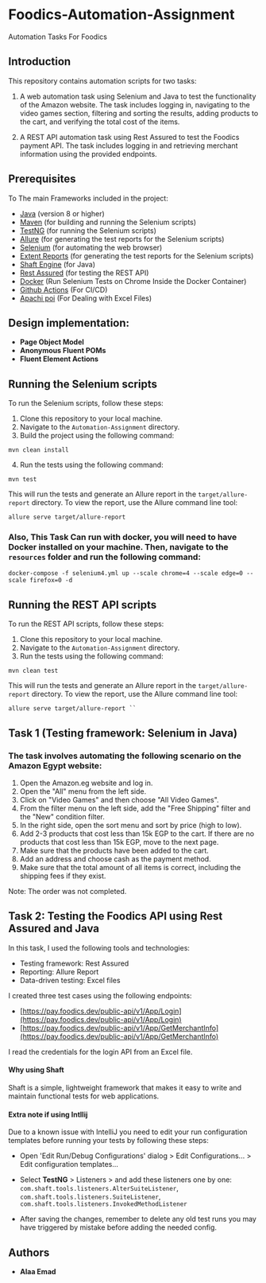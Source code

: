 # Foodics-Automation-Assignment
Automation Tasks For Foodics

## Introduction

This repository contains automation scripts for two tasks:

1.  A web automation task using Selenium and Java to test the functionality of the Amazon website. The task includes logging in, navigating to the video games section, filtering and sorting the results, adding products to the cart, and verifying the total cost of the items.
    
2.  A REST API automation task using Rest Assured to test the Foodics payment API. The task includes logging in and retrieving merchant information using the provided endpoints.
    

## Prerequisites

To The main Frameworks included in the project:

-   [Java](https://www.java.com/en/download/) (version 8 or higher)
-   [Maven](https://maven.apache.org/install.html) (for building and running the Selenium scripts)
-   [TestNG](https://testng.org/doc/download.html) (for running the Selenium scripts)
-   [Allure](https://docs.qameta.io/allure/#_installing_a_commandline) (for generating the test reports for the Selenium scripts)
-   [Selenium](https://www.selenium.dev/downloads/) (for automating the web browser)
-   [Extent Reports](https://extentreports.com/docs/versions/4/java/) (for generating the test reports for the Selenium scripts)
-   [Shaft Engine](https://github.com/ShaftHQ/SHAFT_ENGINE) (for Java)
-   [Rest Assured](http://rest-assured.io/) (for testing the REST API)
-   [Docker](https://docs.docker.com/compose/install/) (Run Selenium Tests on Chrome Inside the Docker Container) 
-   [Github Actions](https://github.com/features/actions) (For CI/CD)
-   [Apachi poi](https://poi.apache.org/) (For Dealing with Excel Files)

## Design implementation:
- **Page Object Model** 
- **Anonymous Fluent POMs** 
- **Fluent Element Actions**

## Running the Selenium scripts

To run the Selenium scripts, follow these steps:

1.  Clone this repository to your local machine.
2.  Navigate to the `Automation-Assignment` directory.
3.  Build the project using the following command:

`mvn clean install` 

4.  Run the tests using the following command:

`mvn test` 

This will run the tests and generate an Allure report in the `target/allure-report` directory. To view the report, use the Allure command line tool:

`allure serve target/allure-report` 

### Also, This Task Can run with docker, you will need to have Docker installed on your machine. Then, navigate to the `resources` folder and run the following command:

`docker-compose -f selenium4.yml up --scale chrome=4 --scale edge=0 --scale firefox=0 -d`

## Running the REST API scripts

To run the REST API scripts, follow these steps:

1.  Clone this repository to your local machine.
2.  Navigate to the `Automation-Assignment` directory.
3.  Run the tests using the following command:

`mvn clean test` 

This will run the tests and generate an Allure report in the `target/allure-report` directory. To view the report, use the Allure command line tool:

`allure serve target/allure-report
`` `

## Task 1 (Testing framework: Selenium in Java)
### The task involves automating the following scenario on the Amazon Egypt website:


1.  Open the Amazon.eg website and log in.
2.  Open the "All" menu from the left side.
3.  Click on "Video Games" and then choose "All Video Games".
4.  From the filter menu on the left side, add the "Free Shipping" filter and the "New" condition filter.
5.  In the right side, open the sort menu and sort by price (high to low).
6.  Add 2-3 products that cost less than 15k EGP to the cart. If there are no products that cost less than 15k EGP, move to the next page.
7.  Make sure that the products have been added to the cart.
8.  Add an address and choose cash as the payment method.
9.  Make sure that the total amount of all items is correct, including the shipping fees if they exist.

Note: The order was not completed.

## Task 2: Testing the Foodics API using Rest Assured and Java

In this task, I used the following tools and technologies:

-   Testing framework: Rest Assured
-   Reporting: Allure Report
-   Data-driven testing: Excel files

I created three test cases using the following endpoints:

-   [https://pay.foodics.dev/public-api/v1/App/Login](https://pay.foodics.dev/public-api/v1/App/Login)
-   [https://pay.foodics.dev/public-api/v1/App/GetMerchantInfo](https://pay.foodics.dev/public-api/v1/App/GetMerchantInfo)

I read the credentials for the login API from an Excel file.


#### Why using Shaft 
Shaft is a simple, lightweight framework that makes it easy to write and maintain functional tests for web applications.


#### Extra note if using Intllij
Due to a known issue with IntelliJ you need to edit your run configuration templates before running your tests by following these steps:  
- Open 'Edit Run/Debug Configurations' dialog > Edit Configurations... > Edit configuration templates...  
- Select **TestNG** > Listeners > and add these listeners one by one:  
`com.shaft.tools.listeners.AlterSuiteListener`, `com.shaft.tools.listeners.SuiteListener`, `com.shaft.tools.listeners.InvokedMethodListener`  
	
- After saving the changes, remember to delete any old test runs you may have triggered by mistake before adding the needed config.


## Authors

-   **Alaa Emad** 

